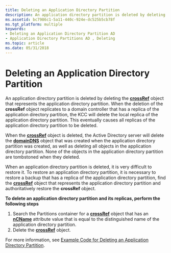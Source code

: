 ```yaml
---
title: Deleting an Application Directory Partition
description: An application directory partition is deleted by deleting the crossRef object that represents the application directory partition.
ms.assetid: bc7986c1-5a11-440c-924e-dc525b5cb78f
ms.tgt_platform: multiple
keywords:
- Deleting an Application Directory Partition AD
- Application Directory Partitions AD , Deleting
ms.topic: article
ms.date: 05/31/2018
---
```


# Deleting an Application Directory Partition

An application directory partition is deleted by deleting the [**crossRef**](https://docs.microsoft.com/windows/desktop/ADSchema/c-crossref) object that represents the application directory partition. When the deletion of the **crossRef** object replicates to a domain controller that has a replica of the application directory partition, the KCC will delete the local replica of the application directory partition. This eventually causes all replicas of the application directory partition to be deleted.

When the [**crossRef**](https://docs.microsoft.com/windows/desktop/ADSchema/c-crossref) object is deleted, the Active Directory server will delete the [**domainDNS**](https://docs.microsoft.com/windows/desktop/ADSchema/c-domaindns) object that was created when the application directory partition was created, as well as deleting all objects in the application directory partition. None of the objects in the application directory partition are tombstoned when they deleted.

When an application directory partition is deleted, it is very difficult to restore it. To restore an application directory partition, it is necessary to restore a backup that has a replica of the application directory partition, find the [**crossRef**](https://docs.microsoft.com/windows/desktop/ADSchema/c-crossref) object that represents the application directory partition and authoritatively restore the **crossRef** object.

**To delete an application directory partition and its replicas, perform the following steps**

1.  Search the Partitions container for a [**crossRef**](https://docs.microsoft.com/windows/desktop/ADSchema/c-crossref) object that has an [**nCName**](https://docs.microsoft.com/windows/desktop/ADSchema/a-ncname) attribute value that is equal to the distinguished name of the application directory partition.
2.  Delete the [**crossRef**](https://docs.microsoft.com/windows/desktop/ADSchema/c-crossref) object.

For more information, see [Example Code for Deleting an Application Directory Partition](example-code-for-deleting-an-application-directory-partition.md).

 

 




